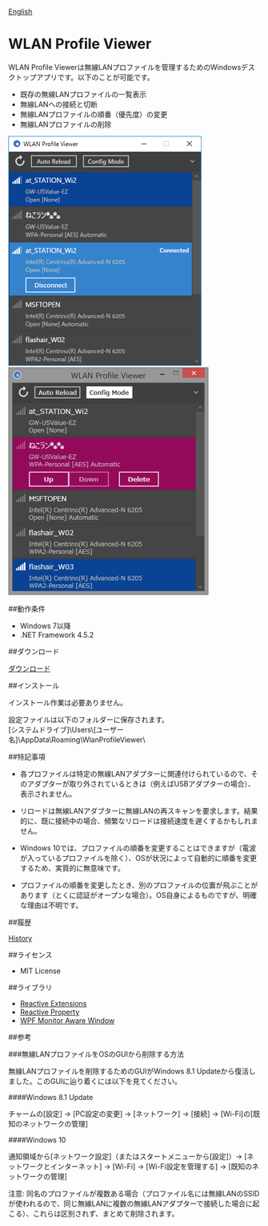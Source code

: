 ﻿[English](README.md)

WLAN Profile Viewer
===================

WLAN Profile Viewerは無線LANプロファイルを管理するためのWindowsデスクトップアプリです。以下のことが可能です。
 - 既存の無線LANプロファイルの一覧表示
 - 無線LANへの接続と切断
 - 無線LANプロファイルの順番（優先度）の変更
 - 無線LANプロファイルの削除

![Screenshot on Windows 10](Images/Screenshot_Win10.png)<br>
![Screenshot on Windows 8.1](Images/Screenshot_Win81.png)

##動作条件

 * Windows 7以降
 * .NET Framework 4.5.2

##ダウンロード

[ダウンロード](https://github.com/emoacht/WlanProfileViewer/releases/download/1.0.0/WlanProfileViewer100.zip)

##インストール

インストール作業は必要ありません。

設定ファイルは以下のフォルダーに保存されます。<br>
[システムドライブ]\Users\\[ユーザー名]\AppData\Roaming\WlanProfileViewer\

##特記事項

 - 各プロファイルは特定の無線LANアダプターに関連付けられているので、そのアダプターが取り外されているときは（例えばUSBアダプターの場合）、表示されません。

 - リロードは無線LANアダプターに無線LANの再スキャンを要求します。結果的に、既に接続中の場合、頻繁なリロードは接続速度を遅くするかもしれません。

 - Windows 10では、プロファイルの順番を変更することはできますが（電波が入っているプロファイルを除く）、OSが状況によって自動的に順番を変更するため、実質的に無意味です。

 - プロファイルの順番を変更したとき、別のプロファイルの位置が飛ぶことがあります（とくに認証がオープンな場合）。OS自身によるものですが、明確な理由は不明です。

##履歴

[History](History.md)

##ライセンス

 - MIT License

##ライブラリ

 - [Reactive Extensions][1]
 - [Reactive Property][2]
 - [WPF Monitor Aware Window][3]

[1]: https://github.com/Reactive-Extensions/Rx.NET
[2]: https://github.com/runceel/ReactiveProperty
[3]: https://github.com/emoacht/WpfMonitorAware

##参考

###無線LANプロファイルをOSのGUIから削除する方法

無線LANプロファイルを削除するためのGUIがWindows 8.1 Updateから復活しました。このGUIに辿り着くには以下を見てください。

####Windows 8.1 Update

チャームの[設定] &rarr; [PC設定の変更] &rarr; [ネットワーク] &rarr; [接続] &rarr; [Wi-Fi]の[既知のネットワークの管理]

####Windows 10

通知領域から[ネットワーク設定]（またはスタートメニューから[設定]）&rarr; [ネットワークとインターネット] &rarr; [Wi-Fi] &rarr; [Wi-Fi設定を管理する] &rarr; [既知のネットワークの管理]

注意: 同名のプロファイルが複数ある場合（プロファイル名には無線LANのSSIDが使われるので、同じ無線LANに複数の無線LANアダプターで接続した場合に起こる）、これらは区別されず、まとめて削除されます。
